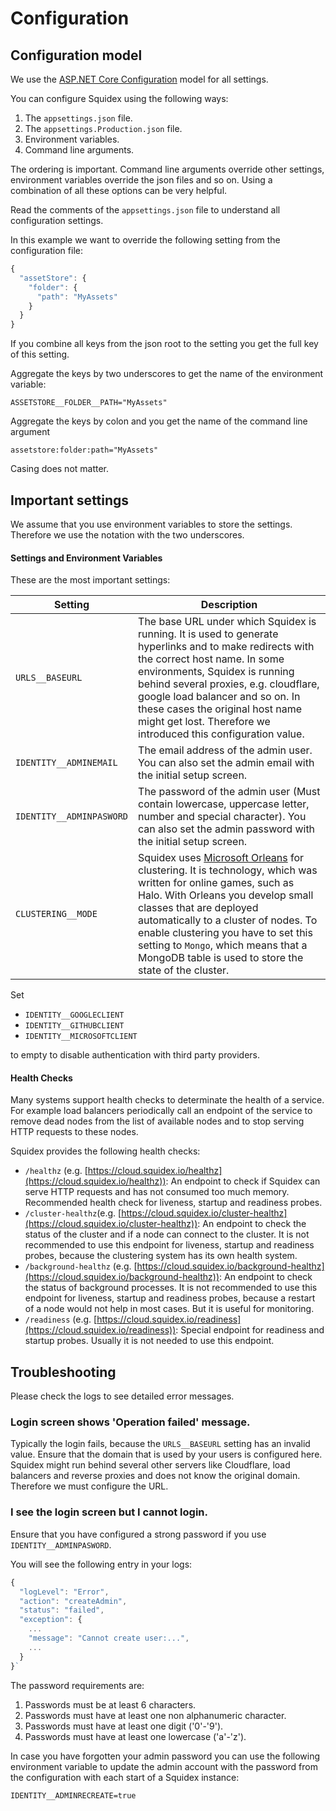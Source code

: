 # Configuration

## Configuration model

We use the [ASP.NET Core Configuration](https://docs.microsoft.com/en-us/aspnet/core/fundamentals/configuration) model for all settings.

You can configure Squidex using the following ways:

1. The `appsettings.json` file.
2. The `appsettings.Production.json` file.
3. Environment variables.
4. Command line arguments.

The ordering is important. Command line arguments override other settings, environment variables override the json files and so on. Using a combination of all these options can be very helpful.

Read the comments of the `appsettings.json` file to understand all configuration settings.

In this example we want to override the following setting from the configuration file:

```javascript
{
  "assetStore": {
    "folder": {
      "path": "MyAssets"
    }
  }
}
```

If you combine all keys from the json root to the setting you get the full key of this setting.

Aggregate the keys by two underscores to get the name of the environment variable:

```
ASSETSTORE__FOLDER__PATH="MyAssets"
```

Aggregate the keys by colon and you get the name of the command line argument

```
assetstore:folder:path="MyAssets"
```

Casing does not matter.

## Important settings

We assume that you use environment variables to store the settings. Therefore we use the notation with the two underscores.

#### Settings and Environment Variables

These are the most important settings:

| Setting                  | Description                                                                                                                                                                                                                                                                                                                                                                                               |
| ------------------------ | --------------------------------------------------------------------------------------------------------------------------------------------------------------------------------------------------------------------------------------------------------------------------------------------------------------------------------------------------------------------------------------------------------- |
| `URLS__BASEURL`          | The base URL under which Squidex is running. It is used to generate hyperlinks and to make redirects with the correct host name. In some environments, Squidex is running behind several proxies, e.g. cloudflare, google load balancer and so on. In these cases the original host name might get lost. Therefore we introduced this configuration value.                                                |
| `IDENTITY__ADMINEMAIL`   | The email address of the admin user. You can also set the admin email with the initial setup screen.                                                                                                                                                                                                                                                                                                      |
| `IDENTITY__ADMINPASWORD` | The password of the admin user (Must contain lowercase, uppercase letter, number and special character). You can also set the admin password with the initial setup screen.                                                                                                                                                                                                                               |
| `CLUSTERING__MODE`       | Squidex uses [Microsoft Orleans](https://dotnet.github.io/orleans/index.html) for clustering. It is technology, which was written for online games, such as Halo. With Orleans you develop small classes that are deployed automatically to a cluster of nodes. To enable clustering you have to set this setting to `Mongo`, which means that a MongoDB table is used to store the state of the cluster. |

Set

* `IDENTITY__GOOGLECLIENT`
* `IDENTITY__GITHUBCLIENT`
* `IDENTITY__MICROSOFTCLIENT`

to empty to disable authentication with third party providers.

#### Health Checks

Many systems support health checks to determinate the health of a service. For example load balancers periodically call an endpoint of the service to remove dead nodes from the list of available nodes and to stop serving HTTP requests to these nodes.

Squidex provides the following health checks:

* `/healthz` (e.g. [https://cloud.squidex.io/healthz](https://cloud.squidex.io/healthz)): An endpoint to check if Squidex can serve HTTP requests and has not consumed too much memory. Recommended health check for liveness, startup and readiness probes.
* `/cluster-healthz`(e.g. [https://cloud.squidex.io/cluster-healthz](https://cloud.squidex.io/cluster-healthz)): An endpoint to check the status of the cluster and if a node can connect to the cluster. It is not recommended to use this endpoint for liveness, startup and readiness probes, because the clustering system has its own health system.
* `/background-healthz` (e.g. [https://cloud.squidex.io/background-healthz](https://cloud.squidex.io/background-healthz)): An endpoint to check the status of background processes. It is not recommended to use this endpoint for liveness, startup and readiness probes, because a restart of a node would not help in most cases. But it is useful for monitoring.
* `/readiness` (e.g. [https://cloud.squidex.io/readiness](https://cloud.squidex.io/readiness)): Special endpoint for readiness and startup probes. Usually it is not needed to use this endpoint.

## Troubleshooting

Please check the logs to see detailed error messages.

### Login screen shows 'Operation failed' message.

Typically the login fails, because the `URLS__BASEURL` setting has an invalid value. Ensure that the domain that is used by your users is configured here. Squidex might run behind several other servers like Cloudflare, load balancers and reverse proxies and does not know the original domain. Therefore we must configure the URL.

### I see the login screen but I cannot login.

Ensure that you have configured a strong password if you use `IDENTITY__ADMINPASWORD`.

You will see the following entry in your logs:

```javascript
{
  "logLevel": "Error",
  "action": "createAdmin",
  "status": "failed",
  "exception": {
    ...
    "message": "Cannot create user:...",
    ...
  }
}`
```

The password requirements are:

1. Passwords must be at least 6 characters.
2. Passwords must have at least one non alphanumeric character.
3. Passwords must have at least one digit ('0'-'9').&#x20;
4. Passwords must have at least one lowercase ('a'-'z').&#x20;

In case you have forgotten your admin password you can use the following environment variable to update the admin account with the password from the configuration with each start of a Squidex instance:

`IDENTITY__ADMINRECREATE=true`
